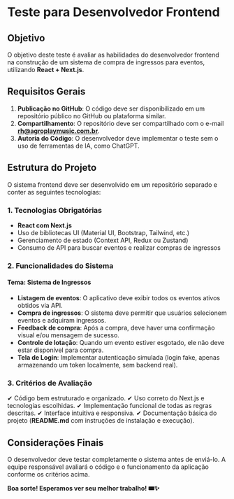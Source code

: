 # Teste para Desenvolvedor Frontend

## Objetivo
O objetivo deste teste é avaliar as habilidades do desenvolvedor frontend na construção de um sistema de compra de ingressos para eventos, utilizando **React + Next.js**.

## Requisitos Gerais
1. **Publicação no GitHub**: O código deve ser disponibilizado em um repositório público no GitHub ou plataforma similar.
2. **Compartilhamento**: O repositório deve ser compartilhado com o e-mail **rh@agroplaymusic.com.br**.
3. **Autoria do Código**: O desenvolvedor deve implementar o teste sem o uso de ferramentas de IA, como ChatGPT.

## Estrutura do Projeto
O sistema frontend deve ser desenvolvido em um repositório separado e conter as seguintes tecnologias:

### 1. Tecnologias Obrigatórias
- **React com Next.js**
- Uso de bibliotecas UI (Material UI, Bootstrap, Tailwind, etc.)
- Gerenciamento de estado (Context API, Redux ou Zustand)
- Consumo de API para buscar eventos e realizar compras de ingressos

### 2. Funcionalidades do Sistema
#### Tema: **Sistema de Ingressos**
- **Listagem de eventos**: O aplicativo deve exibir todos os eventos ativos obtidos via API.
- **Compra de ingressos**: O sistema deve permitir que usuários selecionem eventos e adquiram ingressos.
- **Feedback de compra**: Após a compra, deve haver uma confirmação visual e/ou mensagem de sucesso.
- **Controle de lotação**: Quando um evento estiver esgotado, ele não deve estar disponível para compra.
- **Tela de Login**: Implementar autenticação simulada (login fake, apenas armazenando um token localmente, sem backend real).

### 3. Critérios de Avaliação
✔ Código bem estruturado e organizado.
✔ Uso correto do Next.js e tecnologias escolhidas.
✔ Implementação funcional de todas as regras descritas.
✔ Interface intuitiva e responsiva.
✔ Documentação básica do projeto (**README.md** com instruções de instalação e execução).

## Considerações Finais
O desenvolvedor deve testar completamente o sistema antes de enviá-lo. A equipe responsável avaliará o código e o funcionamento da aplicação conforme os critérios acima.

**Boa sorte! Esperamos ver seu melhor trabalho! 🎟️✨**
